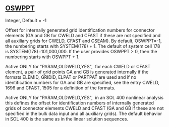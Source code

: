 ## [OSWPPT](https://nexus.hexagon.com/documentationcenter/bundle/MSC_Nastran_2022.4/page/Nastran_Combined_Book/qrg/parameters/TOC.OSWPPT.xhtml)

Integer, Default = -1

Offset for internally generated grid identification numbers for connector elements (GA and GB for CWELD and CFAST if these are not specified and all auxiliary grids for CWELD, CFAST and CSEAM). By default, OSWPPT=-1, the numbering starts with SYSTEM(178) + 1. The default of system cell 178 is SYSTEM(178)=101,000,000. If the user provides OSWPPT > 0, then the numbering starts with OSWPPT + 1.

Active ONLY for "PARAM,OLDWELD,YES",  for each CWELD or CFAST element, a pair of grid points GA and GB is generated internally if the formats ELEMID, GRIDID, ELPAT or PARTPAT are used and if no identification numbers for GA and GB are specified, see the entry CWELD, 1696 and CFAST, 1505 for a definition of the formats.

Active ONLY for "PARAM,OLDWELD,YES",  in an SOL 400 nonlinear analysis this defines the offset for identification numbers of internally generated grids of connector elements CWELD and CFAST (GA and GB if these are not specified in the bulk data input and all auxiliary grids). The default behavior in SOL 400 is the same as in the linear solution sequences.

